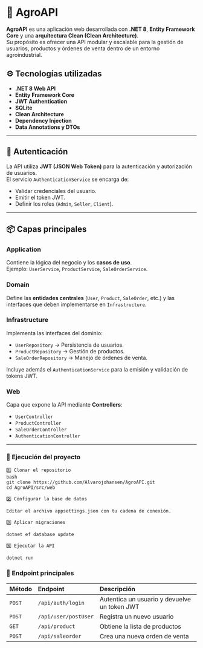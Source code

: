 # 🌾 AgroAPI

**AgroAPI** es una aplicación web desarrollada con **.NET 8**, **Entity Framework Core** y una **arquitectura Clean (Clean Architecture)**.  
Su propósito es ofrecer una API modular y escalable para la gestión de usuarios, productos y órdenes de venta dentro de un entorno agroindustrial.

## ⚙️ Tecnologías utilizadas

- **.NET 8 Web API**
- **Entity Framework Core**
- **JWT Authentication**
- **SQLite**
- **Clean Architecture**
- **Dependency Injection**
- **Data Annotations y DTOs**

---

## 🔐 Autenticación

La API utiliza **JWT (JSON Web Token)** para la autenticación y autorización de usuarios.  
El servicio `AuthenticationService` se encarga de:

- Validar credenciales del usuario.
- Emitir el token JWT.
- Definir los roles (`Admin`, `Seller`, `Client`).

---

## 📦 Capas principales

### Application
Contiene la lógica del negocio y los **casos de uso**.  
Ejemplo: `UserService`, `ProductService`, `SaleOrderService`.

### Domain
Define las **entidades centrales** (`User`, `Product`, `SaleOrder`, etc.) y las interfaces que deben implementarse en `Infrastructure`.

### Infrastructure
Implementa las interfaces del dominio:
- `UserRepository` → Persistencia de usuarios.
- `ProductRepository` → Gestión de productos.
- `SaleOrderRepository` → Manejo de órdenes de venta.

Incluye además el `AuthenticationService` para la emisión y validación de tokens JWT.

### Web
Capa que expone la API mediante **Controllers**:
- `UserController`
- `ProductController`
- `SaleOrderController`
- `AuthenticationController`

---

### 🚀 Ejecución del proyecto

```
1️⃣ Clonar el repositorio
bash
git clone https://github.com/Alvarojohansen/AgroAPI.git
cd AgroAPI/src/web

2️⃣ Configurar la base de datos

Editar el archivo appsettings.json con tu cadena de conexión.

3️⃣ Aplicar migraciones

dotnet ef database update

4️⃣ Ejecutar la API

dotnet run
```
### 🧩 Endpoint principales

| Método | Endpoint             | Descripción                                  |
| :----- | :------------------- | :------------------------------------------- |
| `POST` | `/api/auth/login`    | Autentica un usuario y devuelve un token JWT |
| `POST` | `/api/user/postUser` | Registra un nuevo usuario                    |
| `GET`  | `/api/product`       | Obtiene la lista de productos                |
| `POST` | `/api/saleorder`     | Crea una nueva orden de venta                |

